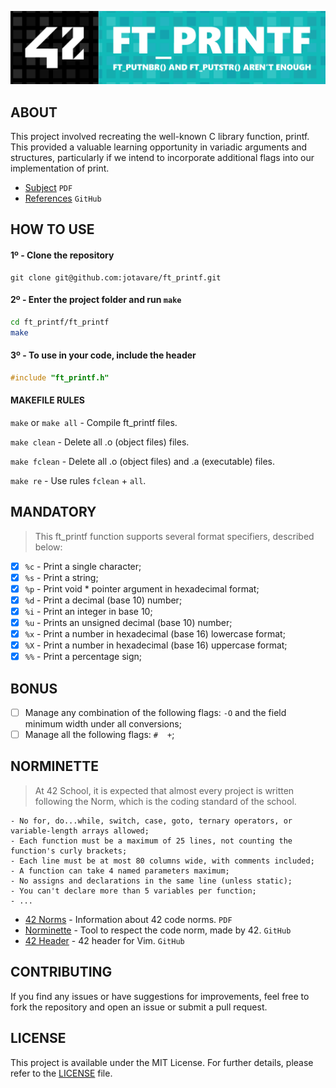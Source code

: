 <p align="center">
  <img src="https://github.com/jotavare/jotavare/blob/main/42/banners/piscine_and_common_core/github_piscine_and_common_core_banner_ft_printf.png">
</p>

## ABOUT
This project involved recreating the well-known C library function, printf. This provided a valuable learning opportunity in variadic arguments and structures, particularly if we intend to incorporate additional flags into our implementation of print.

- [Subject](https://github.com/jotavare/ft_printf/blob/master/subject/en_subject_ft_printf.pdf) `PDF`
- [References](https://github.com/jotavare/42-resources#01-ft_printf) `GitHub`

## HOW TO USE
#### 1º - Clone the repository
```git
git clone git@github.com:jotavare/ft_printf.git
```

#### 2º - Enter the project folder and run `make`
```bash
cd ft_printf/ft_printf
make
```

#### 3º - To use in your code, include the header
```c
#include "ft_printf.h"
```

#### MAKEFILE RULES

`make` or `make all` - Compile ft_printf files.

`make clean` - Delete all .o (object files) files.

`make fclean` - Delete all .o (object files) and .a (executable) files.

`make re` - Use rules `fclean` + `all`.

## MANDATORY
> This ft_printf function supports several format specifiers, described below:
- [x] `%c` - Print a single character;
- [x] `%s` - Print a string;
- [x] `%p` - Print void * pointer argument in hexadecimal format;
- [x] `%d` - Print a decimal (base 10) number;
- [x] `%i` - Print an integer in base 10;
- [x] `%u` - Prints an unsigned decimal (base 10) number;
- [x] `%x` - Print a number in hexadecimal (base 16) lowercase format;
- [x] `%X` - Print a number in hexadecimal (base 16) uppercase format;
- [x] `%%` - Print a percentage sign;

## BONUS
- [ ] Manage any combination of the following flags: `-O` and the field minimum width under all conversions;
- [ ] Manage all the following flags: `#` ` ` `+`;

## NORMINETTE
> At 42 School, it is expected that almost every project is written following the Norm, which is the coding standard of the school.

```
- No for, do...while, switch, case, goto, ternary operators, or variable-length arrays allowed;
- Each function must be a maximum of 25 lines, not counting the function's curly brackets;
- Each line must be at most 80 columns wide, with comments included;
- A function can take 4 named parameters maximum;
- No assigns and declarations in the same line (unless static);
- You can't declare more than 5 variables per function;
- ...
```

* [42 Norms](https://github.com/42School/norminette/blob/master/pdf/en.norm.pdf) - Information about 42 code norms. `PDF`
* [Norminette](https://github.com/42School/norminette) - Tool to respect the code norm, made by 42. `GitHub`
* [42 Header](https://github.com/42Paris/42header) - 42 header for Vim. `GitHub`

## CONTRIBUTING

If you find any issues or have suggestions for improvements, feel free to fork the repository and open an issue or submit a pull request.

## LICENSE

This project is available under the MIT License. For further details, please refer to the [LICENSE](https://github.com/jotavare/ft_printf/blob/master/LICENSE) file.
